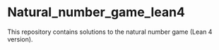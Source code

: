 # Natural_number_game_lean4

This repository contains solutions to the natural number game (Lean 4 version).
